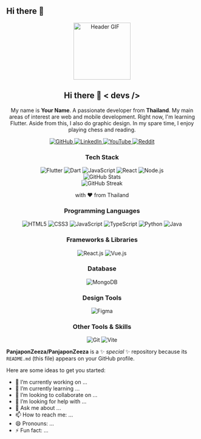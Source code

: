 ## Hi there 👋

<div align="center">
  <img src="https://media.giphy.com/media/M9gbBd9nbDrOTu1Mqx/giphy.gif" width="150" alt="Header GIF"/>
</div>

<h2 align="center">Hi there 👋 < devs /> </h2>
<p align="center">
  My name is <strong>Your Name</strong>. A passionate developer from <strong>Thailand</strong>. My main areas of interest are web and mobile development. Right now, I'm learning Flutter. Aside from this, I also do graphic design. In my spare time, I enjoy playing chess and reading.
</p>

<!-- Social Icons -->
<div align="center">
  <a href="https://github.com/your-username">
    <img src="https://img.shields.io/badge/GitHub-black?style=for-the-badge&logo=github&logoColor=white" alt="GitHub"/>
  </a>
  <a href="https://www.linkedin.com/in/your-linkedin">
    <img src="https://img.shields.io/badge/LinkedIn-blue?style=for-the-badge&logo=linkedin&logoColor=white" alt="LinkedIn"/>
  </a>
  <a href="https://www.youtube.com/channel/your-youtube">
    <img src="https://img.shields.io/badge/YouTube-red?style=for-the-badge&logo=youtube&logoColor=white" alt="YouTube"/>
  </a>
  <a href="https://www.reddit.com/u/your-reddit">
    <img src="https://img.shields.io/badge/Reddit-orange?style=for-the-badge&logo=reddit&logoColor=white" alt="Reddit"/>
  </a>
</div>

<!-- Tech Stack -->
<h3 align="center">Tech Stack</h3>
<div align="center">
  <img src="https://img.shields.io/badge/Flutter-blue?style=for-the-badge&logo=flutter&logoColor=white" alt="Flutter"/>
  <img src="https://img.shields.io/badge/Dart-blue?style=for-the-badge&logo=dart&logoColor=white" alt="Dart"/>
  <img src="https://img.shields.io/badge/JavaScript-yellow?style=for-the-badge&logo=javascript&logoColor=white" alt="JavaScript"/>
  <img src="https://img.shields.io/badge/React-blue?style=for-the-badge&logo=react&logoColor=white" alt="React"/>
  <img src="https://img.shields.io/badge/Node.js-green?style=for-the-badge&logo=node.js&logoColor=white" alt="Node.js"/>
</div>

<!-- GitHub Stats -->
<div align="center">
  <img src="https://github-readme-stats.vercel.app/api?username=your-username&show_icons=true&count_private=true&theme=radical" alt="GitHub Stats"/>
</div>

<!-- GitHub Streak -->
<div align="center">
  <img src="https://github-readme-streak-stats.herokuapp.com/?user=your-username&theme=radical" alt="GitHub Streak"/>
</div>

<!-- Footer -->
<div align="center">
  <p>with ❤️ from Thailand</p>
</div>
<!-- Programming Languages -->
<h3 align="center">Programming Languages</h3>
<div align="center">
  <img src="https://img.shields.io/badge/HTML5-orange?style=for-the-badge&logo=html5&logoColor=white" alt="HTML5"/>
  <img src="https://img.shields.io/badge/CSS3-blue?style=for-the-badge&logo=css3&logoColor=white" alt="CSS3"/>
  <img src="https://img.shields.io/badge/JavaScript-yellow?style=for-the-badge&logo=javascript&logoColor=white" alt="JavaScript"/>
  <img src="https://img.shields.io/badge/TypeScript-blue?style=for-the-badge&logo=typescript&logoColor=white" alt="TypeScript"/>
  <img src="https://img.shields.io/badge/Python-blue?style=for-the-badge&logo=python&logoColor=white" alt="Python"/>
  <img src="https://img.shields.io/badge/Java-red?style=for-the-badge&logo=java&logoColor=white" alt="Java"/>
</div>

<!-- Frameworks & Libraries -->
<h3 align="center">Frameworks & Libraries</h3>
<div align="center">
  <img src="https://img.shields.io/badge/React.js-blue?style=for-the-badge&logo=react&logoColor=white" alt="React.js"/>
  <img src="https://img.shields.io/badge/Vue.js-brightgreen?style=for-the-badge&logo=vue.js&logoColor=white" alt="Vue.js"/>
</div>

<!-- Database -->
<h3 align="center">Database</h3>
<div align="center">
  <img src="https://img.shields.io/badge/MongoDB-green?style=for-the-badge&logo=mongodb&logoColor=white" alt="MongoDB"/>
</div>

<!-- Design Tools -->
<h3 align="center">Design Tools</h3>
<div align="center">
  <img src="https://img.shields.io/badge/Figma-purple?style=for-the-badge&logo=figma&logoColor=white" alt="Figma"/>
</div>

<!-- Other Tools & Skills -->
<h3 align="center">Other Tools & Skills</h3>
<div align="center">
  <img src="https://img.shields.io/badge/Git-red?style=for-the-badge&logo=git&logoColor=white" alt="Git"/>
  <img src="https://img.shields.io/badge/Vite-blue?style=for-the-badge&logo=vite&logoColor=white" alt="Vite"/>
</div>





**PanjaponZeeza/PanjaponZeeza** is a ✨ _special_ ✨ repository because its `README.md` (this file) appears on your GitHub profile.

Here are some ideas to get you started:

- 🔭 I’m currently working on ...
- 🌱 I’m currently learning ...
- 👯 I’m looking to collaborate on ...
- 🤔 I’m looking for help with ...
- 💬 Ask me about ...
- 📫 How to reach me: ...
- 😄 Pronouns: ...
- ⚡ Fun fact: ...

